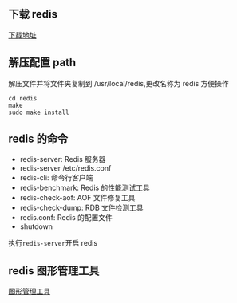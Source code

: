 ## 下载 redis

[下载地址](https://redis.io/download)

## 解压配置 path

解压文件并将文件夹复制到 /usr/local/redis,更改名称为 redis 方便操作

```
cd redis
make
sudo make install
```

## redis 的命令

- redis-server: Redis 服务器
- redis-server /etc/redis.conf
- redis-cli: 命令行客户端
- redis-benchmark: Redis 的性能测试工具
- redis-check-aof: AOF 文件修复工具
- redis-check-dump: RDB 文件检测工具
- redis.conf: Redis 的配置文件
- shutdown

执行`redis-server`开启 redis

## redis 图形管理工具

[图形管理工具](http://www.pc6.com/mac/486661.html)
